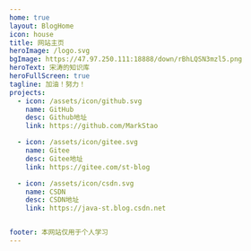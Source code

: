 ```yaml
---
home: true
layout: BlogHome
icon: house
title: 网站主页
heroImage: /logo.svg
bgImage: https://47.97.250.111:18888/down/rBhLQSN3mzl5.png
heroText: 宋涛的知识库
heroFullScreen: true
tagline: 加油！努力！
projects:
  - icon: /assets/icon/github.svg
    name: GitHub
    desc: Github地址
    link: https://github.com/MarkStao

  - icon: /assets/icon/gitee.svg
    name: Gitee
    desc: Gitee地址
    link: https://gitee.com/st-blog

  - icon: /assets/icon/csdn.svg
    name: CSDN
    desc: CSDN地址
    link: https://java-st.blog.csdn.net


footer: 本网站仅用于个人学习
---
```

